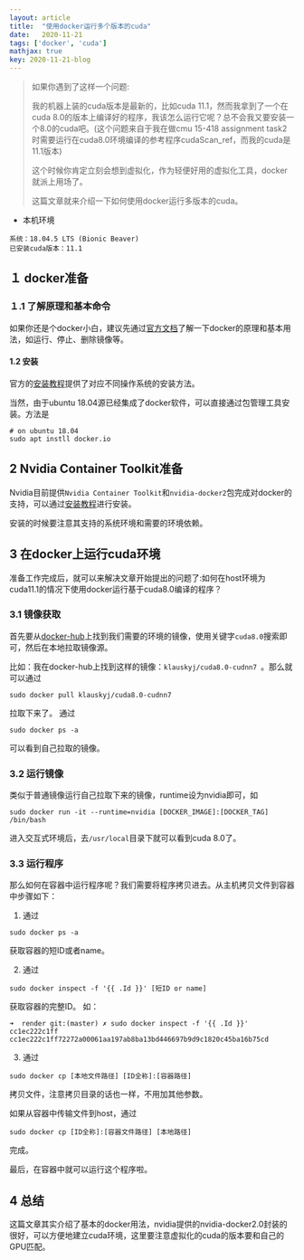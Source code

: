 ```yaml
---
layout: article
title:  "使用docker运行多个版本的cuda"
date:   2020-11-21
tags: ['docker', 'cuda']
mathjax: true
key: 2020-11-21-blog
---
```


> 如果你遇到了这样一个问题:
>
> 我的机器上装的cuda版本是最新的，比如cuda 11.1，然而我拿到了一个在cuda 8.0的版本上编译好的程序，我该怎么运行它呢？总不会我又要安装一个8.0的cuda吧。(这个问题来自于我在做cmu 15-418 assignment task2时需要运行在cuda8.0环境编译的参考程序cudaScan_ref，而我的cuda是11.1版本)
>
> 这个时候你肯定立刻会想到虚拟化，作为轻便好用的虚拟化工具，docker就派上用场了。
>
> 这篇文章就来介绍一下如何使用docker运行多版本的cuda。

- 本机环境
```
系统：18.04.5 LTS (Bionic Beaver)
已安装cuda版本：11.1
```
## １ docker准备

### １.1 了解原理和基本命令
如果你还是个docker小白，建议先通过[官方文档](https://docs.docker.com/get-started/overview/)了解一下docker的原理和基本用法，如运行、停止、删除镜像等。

#### 1.2 安装
官方的[安装教程](https://docs.docker.com/engine/install/)提供了对应不同操作系统的安装方法。

当然，由于ubuntu 18.04源已经集成了docker软件，可以直接通过包管理工具安装。方法是
```
# on ubuntu 18.04
sudo apt instll docker.io
```
## 2 Nvidia Container Toolkit准备
Nvidia目前提供`Nvidia Container Toolkit`和`nvidia-docker2`包完成对docker的支持，可以通过[安装教程](https://docs.nvidia.com/datacenter/cloud-native/container-toolkit/install-guide.html#docker)进行安装。

安装的时候要注意其支持的系统环境和需要的环境依赖。

## 3 在docker上运行cuda环境
准备工作完成后，就可以来解决文章开始提出的问题了:如何在host环境为cuda11.1的情况下使用docker运行基于cuda8.0编译的程序？

### 3.1 镜像获取
首先要从[docker-hub](https://hub.docker.com/)上找到我们需要的环境的镜像，使用关键字`cuda8.0`搜索即可，然后在本地拉取镜像源。

比如：我在docker-hub上找到这样的镜像：`klauskyj/cuda8.0-cudnn7
`。那么就可以通过
```
sudo docker pull klauskyj/cuda8.0-cudnn7
```
拉取下来了。
通过
```
sudo docker ps -a 
```
可以看到自己拉取的镜像。
### 3.2 运行镜像
类似于普通镜像运行自己拉取下来的镜像，runtime设为nvidia即可，如
```
sudo docker run -it --runtime=nvidia [DOCKER_IMAGE]:[DOCKER_TAG] /bin/bash
```
进入交互式环境后，去`/usr/local`目录下就可以看到cuda 8.0了。
### 3.3 运行程序
那么如何在容器中运行程序呢？我们需要将程序拷贝进去。从主机拷贝文件到容器中步骤如下：

1. 通过
```
sudo docker ps -a
``` 
获取容器的短ID或者name。

2. 通过
```
sudo docker inspect -f '{{ .Id }}' [短ID or name]
```
获取容器的完整ID。
如：
```
➜  render git:(master) ✗ sudo docker inspect -f '{{ .Id }}' cc1ec222c1ff
cc1ec222c1ff72272a00061aa197ab8ba13bd446697b9d9c1820c45ba16b75cd

```

3. 通过
```
sudo docker cp [本地文件路径] [ID全称]:[容器路径]
```
拷贝文件，注意拷贝目录的话也一样，不用加其他参数。

如果从容器中传输文件到host，通过
```
sudo docker cp [ID全称]:[容器文件路径] [本地路径]
```
完成。

最后，在容器中就可以运行这个程序啦。

## 4 总结
这篇文章其实介绍了基本的docker用法，nvidia提供的nvidia-docker2.0封装的很好，可以方便地建立cuda环境，这里要注意虚拟化的cuda的版本要和自己的GPU匹配。